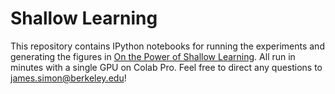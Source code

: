 # Shallow Learning

This repository contains IPython notebooks for running the experiments and generating the figures in [On the Power of Shallow Learning](https://arxiv.org/abs/2106.03186). All run in minutes with a single GPU on Colab Pro. Feel free to direct any questions to james.simon@berkeley.edu!
